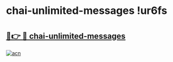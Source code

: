 # chai-unlimited-messages !ur6fs

# <h2><a href="https://5zl68f.esa.edu.pl?title=chai-unlimited-messages&ref=ur6fs">🔗👉 🔴 chai-unlimited-messages</a></h2>

[![acn](https://github.com/user-attachments/assets/0f9c940e-d8b0-45ae-aac7-cd30a18b3e1c)](https://5zl68f.esa.edu.pl?title=chai-unlimited-messages&ref=ur6fs)

